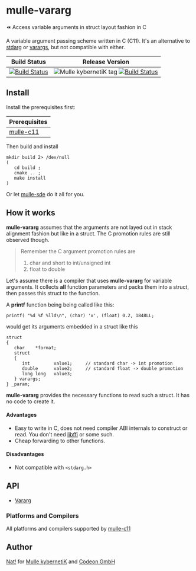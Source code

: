 # mulle-vararg

⏪ Access variable arguments in struct layout fashion in C

A variable argument passing scheme written in C (C11). It's an alternative
to
[stdarg](//en.wikipedia.org/wiki/Stdarg.h) or
[varargs](//pubs.opengroup.org/onlinepubs/7908799/xsh/varargs.h.html),
but not compatible with either.


Build Status | Release Version
-------------|-----------------------------------
[![Build Status](https://travis-ci.org/mulle-c/mulle-vararg.svg?branch=release)](https://travis-ci.org/mulle-c/mulle-vararg) | ![Mulle kybernetiK tag](https://img.shields.io/github/tag/mulle-c/mulle-vararg.svg) [![Build Status](https://travis-ci.org/mulle-c/mulle-vararg.svg?branch=release)](https://travis-ci.org/mulle-c/mulle-vararg)

## Install

Install the prerequisites first:

| Prerequisites                                           |
|---------------------------------------------------------|
| [mulle-c11](//github.com/mulle-c/mulle-c11)             |


Then build and install

```
mkdir build 2> /dev/null
(
   cd build ;
   cmake .. ;
   make install
)
```

Or let [mulle-sde](//github.com/mulle-sde) do it all for you.


## How it works

**mulle-vararg** assumes that the arguments are not layed out in stack
alignment fashion but like in a struct. The C promotion rules are still
observed though.

> Remember the C argument promotion rules are
>
> 1. char and short to int/unsigned int
> 2. float to double
>

Let's assume there is a compiler that uses **mulle-vararg** for variable
arguments. It collects **all** function parameters and packs them into a struct,
then passes this struct to the function.

A **printf** function being being called like this:

```
printf( "%d %f %lld\n", (char) 'x', (float) 0.2, 1848LL;
```

would get its arguments embedded in a struct like this

```
struct
{
   char    *format;
   struct
   {
      int         value1;     // standard char -> int promotion
      double      value2;     // standard float -> double promotion
      long long   value3;
   } varargs;
} _param;
```

**mulle-vararg** provides the necessary functions to read such a struct. It has
no code to create it.


#### Advantages

* Easy to write in C, does not need compiler ABI internals to construct or
read. You don't need [libffi](//sourceware.org/libffi/) or some such.
* Cheap forwarding to other functions.


#### Disadvantages

* Not compatible with `<stdarg.h>`



## API

* [Vararg](dox/API_VARARG.md)

### Platforms and Compilers

All platforms and compilers supported by
[mulle-c11](//github.com/mulle-c/mulle-c11)

## Author

[Nat!](//www.mulle-kybernetik.com/weblog) for
[Mulle kybernetiK](//www.mulle-kybernetik.com) and
[Codeon GmbH](//www.codeon.de)


